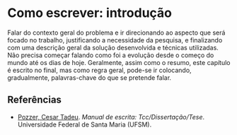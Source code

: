 # Como escrever: introdução

Falar do contexto geral do problema e ir direcionando ao aspecto que será focado no trabalho, justificando a
necessidade da pesquisa, e finalizando com uma descrição geral da solução desenvolvida e técnicas utilizadas.
Não precisa começar falando como foi a evolução desde o começo do mundo até os dias de hoje. Geralmente,
assim como o resumo, este capítulo é escrito no final, mas como regra geral, pode-se ir colocando,
gradualmente, palavras-chave do que se pretende falar.

## Referências

- [Pozzer, Cesar Tadeu](http://www.inf.ufsm.br/~pozzer). _Manual de escrita: Tcc/Dissertação/Tese_. Universidade Federal de Santa Maria (UFSM). 